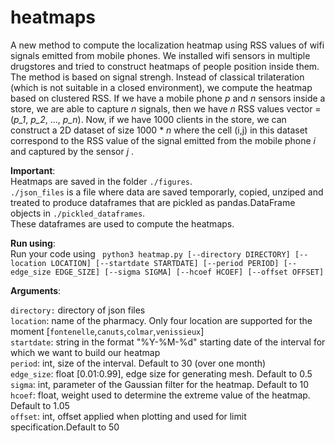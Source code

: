 # heatmaps
A new method to compute the localization heatmap using RSS values of wifi signals emitted from mobile phones. 
We installed wifi sensors in multiple drugstores and tried to construct heatmaps of people position inside them. 
The method is based on signal strengh. 
Instead of classical trilateration (which is not suitable in a closed environment), we compute the heatmap based on clustered RSS.
If we have a mobile phone *p* and *n* sensors inside a store, we are able to capture *n* signals, then we have *n*  RSS values
vector = (*p_1*, *p_2*, ..., *p_n*). Now, if we have 1000 clients in the store, we can construct a 2D dataset of size 1000 * *n* where the cell (i,j) in this dataset correspond to the RSS value of the signal emitted from the mobile phone *i* and captured by the sensor *j* .


**Important**:   
Heatmaps are saved in the folder `./figures`.           
`./json_files` is a file where data are saved temporarly, copied, unziped and treated to produce dataframes that are pickled as pandas.DataFrame objects in `./pickled_dataframes`.         
These dataframes are used to compute the heatmaps.      

**Run using**:       
Run your code using 
` python3 heatmap.py [--directory DIRECTORY] [--location LOCATION] [--startdate STARTDATE] [--period PERIOD] [--edge_size EDGE_SIZE] [--sigma SIGMA] [--hcoef HCOEF] [--offset OFFSET]`

**Arguments**:

`directory:` directory of json files        
`location`: name of the pharmacy. Only four location are supported for the moment [`fontenelle`,`canuts`,`colmar`,`venissieux`]         
`startdate`: string in the format "%Y-%M-%d" starting date of the interval for which we want to build our heatmap          
`period`: int, size of the interval. Default to 30 (over one month)       
`edge_size`: float [0.01:0.99], edge size for generating mesh. Default to 0.5          
`sigma`: int, parameter of the Gaussian filter for the heatmap. Default to 10           
`hcoef`: float, weight used to determine the extreme value of the heatmap. Default to 1.05         
`offset`: int, offset applied when plotting and used for limit specification.Default to 50      

